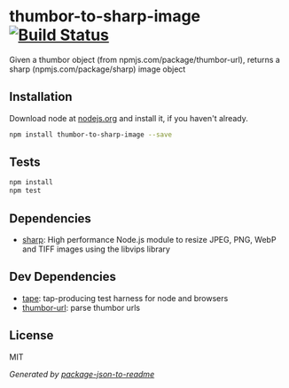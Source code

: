 # thumbor-to-sharp-image [![Build Status](https://travis-ci.org/kesla/thumbor-to-sharp-image.png?branch=master)](https://travis-ci.org/kesla/thumbor-to-sharp-image)

Given a thumbor object (from npmjs.com/package/thumbor-url), returns a sharp (npmjs.com/package/sharp) image object

## Installation

Download node at [nodejs.org](http://nodejs.org) and install it, if you haven't already.

```sh
npm install thumbor-to-sharp-image --save
```


## Tests

```sh
npm install
npm test
```

## Dependencies

- [sharp](https://github.com/lovell/sharp): High performance Node.js module to resize JPEG, PNG, WebP and TIFF images using the libvips library

## Dev Dependencies

- [tape](https://github.com/substack/tape): tap-producing test harness for node and browsers
- [thumbor-url](https://github.com/kesla/thumbor-url): parse thumbor urls


## License

MIT

_Generated by [package-json-to-readme](https://github.com/zeke/package-json-to-readme)_
